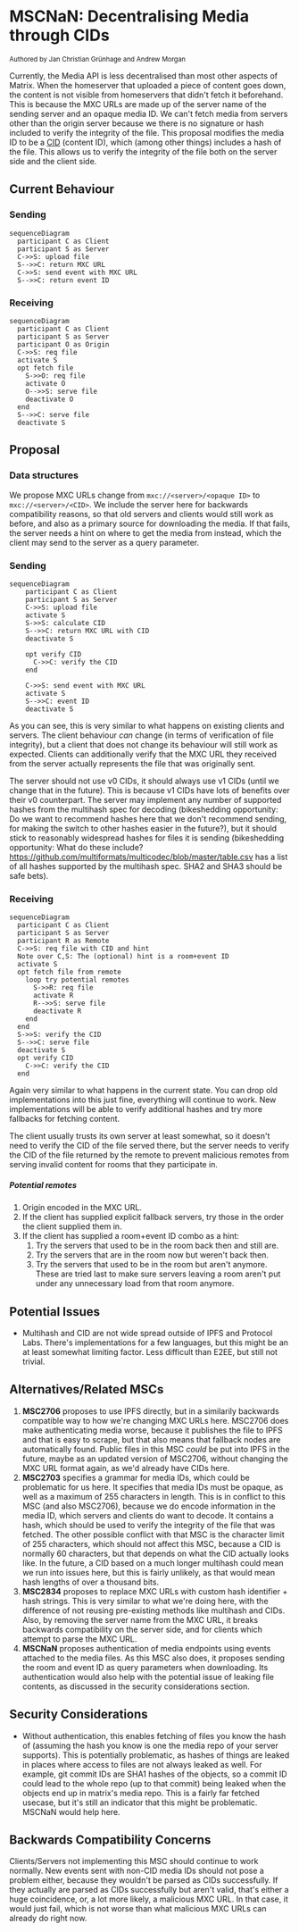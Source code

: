 # MSCNaN: Decentralising Media through CIDs
<sup>Authored by Jan Christian Grünhage and Andrew Morgan</sup>

Currently, the Media API is less decentralised than most other aspects of
Matrix. When the homeserver that uploaded a piece of content goes down, the
content is not visible from homeservers that didn't fetch it beforehand. This is
because the MXC URLs are made up of the server name of the sending server and
an opaque media ID. We can't fetch media from servers other than the origin
server because we there is no signature or hash included to verify the
integrity of the file. This proposal modifies the media ID to be a
[CID](https:/github.com/multiformats/cid) (content ID), which (among other
things) includes a hash of the file. This allows us to verify the integrity of
the file both on the server side and the client side.

## Current Behaviour
### Sending
```mermaid
sequenceDiagram
  participant C as Client
  participant S as Server
  C->>S: upload file
  S-->>C: return MXC URL
  C->>S: send event with MXC URL
  S-->>C: return event ID
```

### Receiving
```mermaid
sequenceDiagram
  participant C as Client
  participant S as Server
  participant O as Origin
  C->>S: req file
  activate S
  opt fetch file
    S->>O: req file
    activate O
    O-->>S: serve file
    deactivate O
  end
  S-->>C: serve file
  deactivate S
```

## Proposal
### Data structures
We propose MXC URLs change from `mxc://<server>/<opaque ID>` to
`mxc://<server>/<CID>`. We include the server here for backwards
compatibility reasons, so that old servers and clients would still work as
before, and also as a primary source for downloading the media. If that
fails, the server needs a hint on where to get the media from instead, which the
client may send to the server as a query parameter.

### Sending
```mermaid
sequenceDiagram
    participant C as Client
    participant S as Server
    C->>S: upload file
    activate S
    S->>S: calculate CID
    S-->>C: return MXC URL with CID
    deactivate S

    opt verify CID
      C->>C: verify the CID
    end

    C->>S: send event with MXC URL
    activate S
    S-->>C: event ID
    deactivate S
```

As you can see, this is very similar to what happens on existing clients and
servers. The client behaviour *can* change (in terms of verification of file
integrity), but a client that does not change its behaviour will still work
as expected. Clients can additionally verify that the MXC URL they received
from the server actually represents the file that was originally sent.

The server should not use v0 CIDs, it should always use v1 CIDs (until we change
that in the future). This is because v1 CIDs have lots of benefits over their v0
counterpart. The server may implement any number of supported hashes
from the multihash spec for decoding (bikeshedding opportunity: Do we want to
recommend hashes here that we don't recommend sending, for making the switch to
other hashes easier in the future?), but it should stick to reasonably
widespread hashes for files it is sending (bikeshedding opportunity: What do
these include? https://github.com/multiformats/multicodec/blob/master/table.csv
has a list of all hashes supported by the multihash spec. SHA2 and SHA3 should
be safe bets).

### Receiving
```mermaid
sequenceDiagram
  participant C as Client
  participant S as Server
  participant R as Remote
  C->>S: req file with CID and hint
  Note over C,S: The (optional) hint is a room+event ID
  activate S
  opt fetch file from remote
    loop try potential remotes
      S->>R: req file
      activate R
      R-->>S: serve file
      deactivate R
    end
  end
  S->>S: verify the CID
  S-->>C: serve file
  deactivate S
  opt verify CID
    C->>C: verify the CID
  end
```

Again very similar to what happens in the current state. You can drop old
implementations into this just fine, everything will continue to work.
New implementations will be able to verify additional hashes and try more
fallbacks for fetching content.

The client usually trusts its own server at least somewhat, so it doesn't
need to verify the CID of the file served there, but the server needs to
verify the CID of the file returned by the remote to prevent malicious
remotes from serving invalid content for rooms that they participate in.

##### Potential remotes
1. Origin encoded in the MXC URL.
2. If the client has supplied explicit fallback servers, try those in the order
   the client supplied them in.
3. If the client has supplied a room+event ID combo as a hint:
	1. Try the servers that used to be in the room back then and still are.
	2. Try the servers that are in the room now but weren't back then.
	3. Try the servers that used to be in the room but aren't anymore. These are
	   tried last to make sure servers leaving a room aren't put under any
	   unnecessary load from that room anymore.

## Potential Issues
 - Multihash and CID are not wide spread outside of IPFS and Protocol Labs.
   There's implementations for a few languages, but this might be an at least
   somewhat limiting factor. Less difficult than E2EE, but still not trivial.

## Alternatives/Related MSCs
1. **MSC2706** proposes to use IPFS directly, but in a similarily backwards
   compatible way to how we're changing MXC URLs here. MSC2706 does make
   authenticating media worse, because it publishes the file to IPFS and that
   is easy to scrape, but that also means that fallback nodes are
   automatically found. Public files in this MSC *could* be put into IPFS in
   the future, maybe as an updated version of MSC2706, without changing the
   MXC URL format again, as we'd already have CIDs here.
1. **MSC2703** specifies a grammar for media IDs, which could be problematic
   for us here. It specifies that media IDs must be opaque, as well as a
   maximum of 255 characters in length. This is in conflict to this MSC (and
   also MSC2706), because we do encode information in the media ID, which
   servers and clients do want to decode. It contains a hash, which should be
   used to verify the integrity of the file that was fetched. The other
   possible conflict with that MSC is the character limit of 255 characters,
   which should not affect this MSC, because a CID is normally 60 characters,
   but that depends on what the CID actually looks like. In the future, a CID
   based on a much longer multihash could mean we run into issues here, but
   this is fairly unlikely, as that would mean hash lengths of over a
   thousand bits.
1. **MSC2834** proposes to replace MXC URLs with custom hash identifier + hash
   strings. This is very similar to what we're doing here, with the difference
   of not reusing pre-existing methods like multihash and CIDs. Also, by
   removing the server name from the MXC URL, it breaks backwards compatibility
   on the server side, and for clients which attempt to parse the MXC URL.
1. **MSCNaN** proposes authentication of media endpoints using events attached
   to the media files. As this MSC also does, it proposes sending the room and
   event ID as query parameters when downloading. Its authentication would also
   help with the potential issue of leaking file contents, as discussed in the
   security considerations section.

## Security Considerations
 - Without authentication, this enables fetching of files you know the hash of
   (assuming the hash you know is one the media repo of your server
   supports). This is potentially problematic, as hashes of things are leaked
   in places where access to files are not always leaked as well. For
   example, git commit IDs are SHA1 hashes of the objects, so a commit ID
   could lead to the whole repo (up to that commit) being leaked when the
   objects end up in matrix's media repo. This is a fairly far fetched
   usecase, but it's still an indicator that this might be problematic.
   MSCNaN would help here.

## Backwards Compatibility Concerns
Clients/Servers not implementing this MSC should continue to work normally.
New events sent with non-CID media IDs should not pose a problem either,
because they wouldn't be parsed as CIDs successfully. If they actually are
parsed as CIDs successfully but aren't valid, that's either a huge
coincidence, or, a lot more likely, a malicious MXC URL. In that case, it
would just fail, which is not worse than what malicious MXC URLs can
already do right now.
